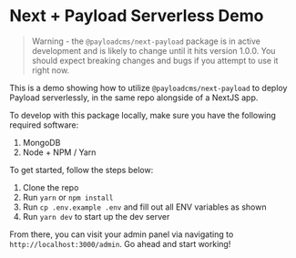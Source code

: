 # Next + Payload Serverless Demo

> Warning - the `@payloadcms/next-payload` package is in active development and is likely to change until it hits version 1.0.0. You should expect breaking changes and bugs if you attempt to use it right now.

This is a demo showing how to utilize `@payloadcms/next-payload` to deploy Payload serverlessly, in the same repo alongside of a NextJS app.

To develop with this package locally, make sure you have the following required software:

1. MongoDB
2. Node + NPM / Yarn

To get started, follow the steps below:

1. Clone the repo
2. Run `yarn` or `npm install`
3. Run `cp .env.example .env` and fill out all ENV variables as shown
4. Run `yarn dev` to start up the dev server

From there, you can visit your admin panel via navigating to `http://localhost:3000/admin`. Go ahead and start working!
